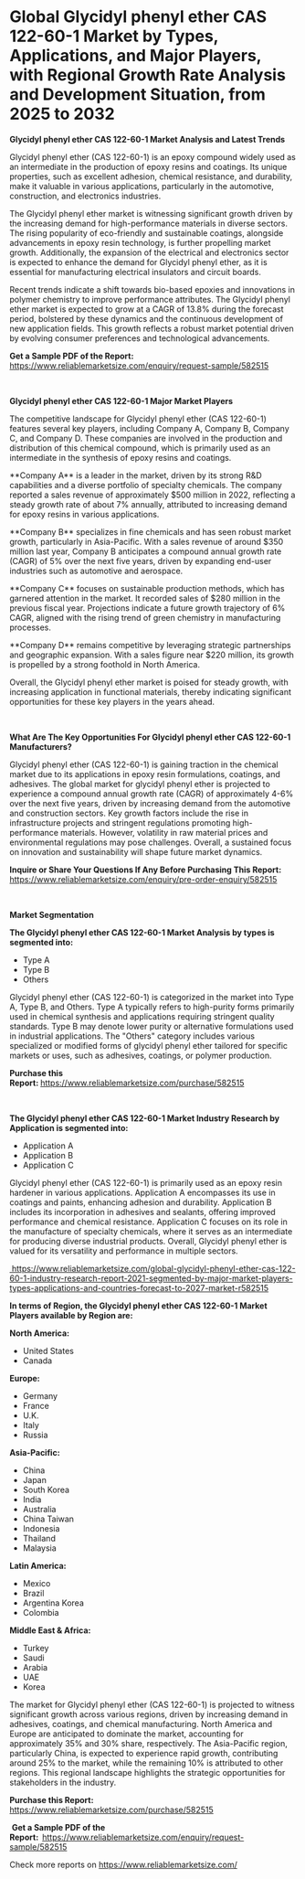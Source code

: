 <p><h1>Global Glycidyl phenyl ether CAS 122-60-1 Market by Types, Applications, and Major Players, with Regional Growth Rate Analysis and Development Situation, from 2025 to 2032</h1></p><p><strong>Glycidyl phenyl ether CAS 122-60-1 Market Analysis and Latest Trends</strong></p>
<p><p>Glycidyl phenyl ether (CAS 122-60-1) is an epoxy compound widely used as an intermediate in the production of epoxy resins and coatings. Its unique properties, such as excellent adhesion, chemical resistance, and durability, make it valuable in various applications, particularly in the automotive, construction, and electronics industries. </p><p>The Glycidyl phenyl ether market is witnessing significant growth driven by the increasing demand for high-performance materials in diverse sectors. The rising popularity of eco-friendly and sustainable coatings, alongside advancements in epoxy resin technology, is further propelling market growth. Additionally, the expansion of the electrical and electronics sector is expected to enhance the demand for Glycidyl phenyl ether, as it is essential for manufacturing electrical insulators and circuit boards.</p><p>Recent trends indicate a shift towards bio-based epoxies and innovations in polymer chemistry to improve performance attributes. The Glycidyl phenyl ether market is expected to grow at a CAGR of 13.8% during the forecast period, bolstered by these dynamics and the continuous development of new application fields. This growth reflects a robust market potential driven by evolving consumer preferences and technological advancements.</p></p>
<p><strong>Get a Sample PDF of the Report:&nbsp;</strong> <a href="https://www.reliablemarketsize.com/enquiry/request-sample/582515?utm_campaign=2520&utm_medium=2&utm_source=Github&utm_content=ia&utm_term=23032025&utm_id=glycidyl-phenyl-ether-cas-122-60-1">https://www.reliablemarketsize.com/enquiry/request-sample/582515</a></p>
<p>&nbsp;</p>
<p><strong>Glycidyl phenyl ether CAS 122-60-1 Major Market Players</strong></p>
<p><p>The competitive landscape for Glycidyl phenyl ether (CAS 122-60-1) features several key players, including Company A, Company B, Company C, and Company D. These companies are involved in the production and distribution of this chemical compound, which is primarily used as an intermediate in the synthesis of epoxy resins and coatings.</p><p>**Company A** is a leader in the market, driven by its strong R&D capabilities and a diverse portfolio of specialty chemicals. The company reported a sales revenue of approximately $500 million in 2022, reflecting a steady growth rate of about 7% annually, attributed to increasing demand for epoxy resins in various applications.</p><p>**Company B** specializes in fine chemicals and has seen robust market growth, particularly in Asia-Pacific. With a sales revenue of around $350 million last year, Company B anticipates a compound annual growth rate (CAGR) of 5% over the next five years, driven by expanding end-user industries such as automotive and aerospace.</p><p>**Company C** focuses on sustainable production methods, which has garnered attention in the market. It recorded sales of $280 million in the previous fiscal year. Projections indicate a future growth trajectory of 6% CAGR, aligned with the rising trend of green chemistry in manufacturing processes.</p><p>**Company D** remains competitive by leveraging strategic partnerships and geographic expansion. With a sales figure near $220 million, its growth is propelled by a strong foothold in North America.</p><p>Overall, the Glycidyl phenyl ether market is poised for steady growth, with increasing application in functional materials, thereby indicating significant opportunities for these key players in the years ahead.</p></p>
<p>&nbsp;</p>
<p><strong>What Are The Key Opportunities For Glycidyl phenyl ether CAS 122-60-1 Manufacturers?</strong></p>
<p><p>Glycidyl phenyl ether (CAS 122-60-1) is gaining traction in the chemical market due to its applications in epoxy resin formulations, coatings, and adhesives. The global market for glycidyl phenyl ether is projected to experience a compound annual growth rate (CAGR) of approximately 4-6% over the next five years, driven by increasing demand from the automotive and construction sectors. Key growth factors include the rise in infrastructure projects and stringent regulations promoting high-performance materials. However, volatility in raw material prices and environmental regulations may pose challenges. Overall, a sustained focus on innovation and sustainability will shape future market dynamics.</p></p>
<p><strong>Inquire or Share Your Questions If Any Before Purchasing This Report:</strong> <a href="https://www.reliablemarketsize.com/enquiry/pre-order-enquiry/582515?utm_campaign=2520&utm_medium=2&utm_source=Github&utm_content=ia&utm_term=23032025&utm_id=glycidyl-phenyl-ether-cas-122-60-1">https://www.reliablemarketsize.com/enquiry/pre-order-enquiry/582515</a></p>
<p>&nbsp;</p>
<p><strong>Market Segmentation</strong></p>
<p><strong>The Glycidyl phenyl ether CAS 122-60-1 Market Analysis by types is segmented into:</strong></p>
<p><ul><li>Type A</li><li>Type B</li><li>Others</li></ul></p>
<p><p>Glycidyl phenyl ether (CAS 122-60-1) is categorized in the market into Type A, Type B, and Others. Type A typically refers to high-purity forms primarily used in chemical synthesis and applications requiring stringent quality standards. Type B may denote lower purity or alternative formulations used in industrial applications. The "Others" category includes various specialized or modified forms of glycidyl phenyl ether tailored for specific markets or uses, such as adhesives, coatings, or polymer production.</p></p>
<p><strong>Purchase this Report:&nbsp;</strong><a href="https://www.reliablemarketsize.com/purchase/582515?utm_campaign=2520&utm_medium=2&utm_source=Github&utm_content=ia&utm_term=23032025&utm_id=glycidyl-phenyl-ether-cas-122-60-1">https://www.reliablemarketsize.com/purchase/582515</a></p>
<p>&nbsp;</p>
<p><strong>The Glycidyl phenyl ether CAS 122-60-1 Market Industry Research by Application is segmented into:</strong></p>
<p><ul><li>Application A</li><li>Application B</li><li>Application C</li></ul></p>
<p><p>Glycidyl phenyl ether (CAS 122-60-1) is primarily used as an epoxy resin hardener in various applications. Application A encompasses its use in coatings and paints, enhancing adhesion and durability. Application B includes its incorporation in adhesives and sealants, offering improved performance and chemical resistance. Application C focuses on its role in the manufacture of specialty chemicals, where it serves as an intermediate for producing diverse industrial products. Overall, Glycidyl phenyl ether is valued for its versatility and performance in multiple sectors.</p></p>
<p><a href="https://www.reliablemarketsize.com/global-glycidyl-phenyl-ether-cas-122-60-1-industry-research-report-2021-segmented-by-major-market-players-types-applications-and-countries-forecast-to-2027-market-r582515?utm_campaign=2520&utm_medium=2&utm_source=Github&utm_content=ia&utm_term=23032025&utm_id=glycidyl-phenyl-ether-cas-122-60-1">&nbsp;https://www.reliablemarketsize.com/global-glycidyl-phenyl-ether-cas-122-60-1-industry-research-report-2021-segmented-by-major-market-players-types-applications-and-countries-forecast-to-2027-market-r582515</a></p>
<p><strong>In terms of Region, the Glycidyl phenyl ether CAS 122-60-1 Market Players available by Region are:</strong></p>
<p>
    <p> <strong> North America: </strong>
        <ul>
            <li>United States</li>
            <li>Canada</li>
        </ul>
        </p> 
    <p> <strong> Europe: </strong>
        <ul>
            <li>Germany</li>
            <li>France</li>
            <li>U.K.</li>
            <li>Italy</li>
            <li>Russia</li>
        </ul>
        </p> 
    <p> <strong> Asia-Pacific: </strong>
        <ul>
            <li>China</li>
            <li>Japan</li>
            <li>South Korea</li>
            <li>India</li>
            <li>Australia</li>
            <li>China Taiwan</li>
            <li>Indonesia</li>
            <li>Thailand</li>
            <li>Malaysia</li>
        </ul>
        </p> 
    <p> <strong> Latin America: </strong>
        <ul>
            <li>Mexico</li>
            <li>Brazil</li>
            <li>Argentina Korea</li>
            <li>Colombia</li>
        </ul>
        </p> 
    <p> <strong> Middle East & Africa: </strong>
        <ul>
            <li>Turkey</li>
            <li>Saudi</li>
            <li>Arabia</li>
            <li>UAE</li>
            <li>Korea</li>
        </ul>
    </p>
    </p>
<p><p>The market for Glycidyl phenyl ether (CAS 122-60-1) is projected to witness significant growth across various regions, driven by increasing demand in adhesives, coatings, and chemical manufacturing. North America and Europe are anticipated to dominate the market, accounting for approximately 35% and 30% share, respectively. The Asia-Pacific region, particularly China, is expected to experience rapid growth, contributing around 25% to the market, while the remaining 10% is attributed to other regions. This regional landscape highlights the strategic opportunities for stakeholders in the industry.</p></p>
<p><strong>Purchase this Report: </strong><a href="https://www.reliablemarketsize.com/purchase/582515?utm_campaign=2520&utm_medium=2&utm_source=Github&utm_content=ia&utm_term=23032025&utm_id=glycidyl-phenyl-ether-cas-122-60-1">https://www.reliablemarketsize.com/purchase/582515</a></p>
<p>&nbsp;<strong>Get a Sample PDF of the Report:&nbsp;&nbsp;</strong><a href="https://www.reliablemarketsize.com/enquiry/request-sample/582515?utm_campaign=2520&utm_medium=2&utm_source=Github&utm_content=ia&utm_term=23032025&utm_id=glycidyl-phenyl-ether-cas-122-60-1">https://www.reliablemarketsize.com/enquiry/request-sample/582515</a></p>
<p><strong></strong></p>
<p>Check more reports on <a href="https://www.reliablemarketsize.com/?utm_campaign=2520&utm_medium=2&utm_source=Github&utm_content=ia&utm_term=23032025&utm_id=glycidyl-phenyl-ether-cas-122-60-1">https://www.reliablemarketsize.com/</a></p>